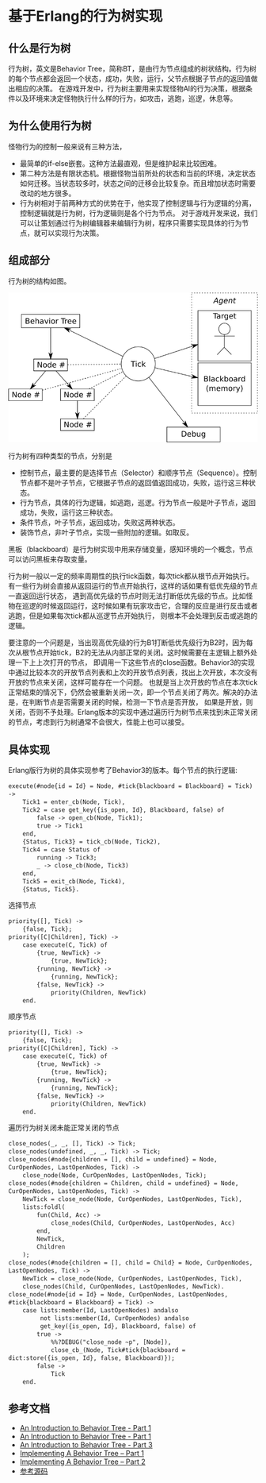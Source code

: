 基于Erlang的行为树实现
====

什么是行为树
----
行为树，英文是Behavior Tree，简称BT，是由行为节点组成的树状结构。行为树的每个节点都会返回一个状态，成功，失败，运行，父节点根据子节点的返回值做出相应的决策。
在游戏开发中，行为树主要用来实现怪物AI的行为决策，根据条件以及环境来决定怪物执行什么样的行为，如攻击，逃跑，巡逻，休息等。

为什么使用行为树
----
怪物行为的控制一般来说有三种方法，
* 最简单的if-else嵌套。这种方法最直观，但是维护起来比较困难。
* 第二种方法是有限状态机。根据怪物当前所处的状态和当前的环境，决定状态如何迁移。当状态较多时，状态之间的迁移会比较复杂。而且增加状态时需要改动的地方很多。
* 行为树相对于前两种方式的优势在于，他实现了控制逻辑与行为逻辑的分离，控制逻辑就是行为树，行为逻辑则是各个行为节点。
对于游戏开发来说，我们可以让策划通过行为树编辑器来编辑行为树，程序只需要实现具体的行为节点，就可以实现行为决策。

组成部分
----
行为树的结构如图。

![bt architecture](../data/2017-06-08-behavior-tree/bt_architecture.png)

行为树有四种类型的节点，分别是
* 控制节点，最主要的是选择节点（Selector）和顺序节点（Sequence）。控制节点都不是叶子节点，它根据子节点的返回值返回成功，失败，运行这三种状态。
* 行为节点，具体的行为逻辑，如逃跑，巡逻。行为节点一般是叶子节点，返回成功，失败，运行这三种状态。
* 条件节点，叶子节点，返回成功，失败这两种状态。
* 装饰节点，非叶子节点，实现一些附加的逻辑。如取反。

黑板（blackboard）是行为树实现中用来存储变量，感知环境的一个概念，节点可以访问黑板来存取变量。

行为树一般以一定的频率周期性的执行tick函数，每次tick都从根节点开始执行。有一些行为树会直接从返回运行的节点开始执行，这样的话如果有低优先级的节点一直返回运行状态，
遇到高优先级的节点时则无法打断低优先级的节点。比如怪物在巡逻的时候返回运行，这时候如果有玩家攻击它，合理的反应是进行反击或者逃跑，但是如果每次tick都从巡逻节点开始执行，
则根本不会处理到反击或逃跑的逻辑。

要注意的一个问题是，当出现高优先级的行为B1打断低优先级行为B2时，因为每次从根节点开始tick，B2的无法从内部正常的关闭。这时候需要在主逻辑上额外处理一下上上次打开的节点，
即调用一下这些节点的close函数。Behavior3的实现中通过比较本次的开放节点列表和上次的开放节点列表，找出上次开放，本次没有开放的节点来关闭，这样可能存在一个问题。
也就是当上次开放的节点在本次tick正常结束的情况下，仍然会被重新关闭一次，即一个节点关闭了两次。解决的办法是，在判断节点是否需要关闭的时候，检测一下节点是否开放，
如果是开放，则关闭，否则不予处理。Erlang版本的实现中通过遍历行为树节点来找到未正常关闭的节点，考虑到行为树通常不会很大，性能上也可以接受。


具体实现
----
Erlang版行为树的具体实现参考了Behavior3的版本。每个节点的执行逻辑:
``` -erlang
execute(#node{id = Id} = Node, #tick{blackboard = Blackboard} = Tick) ->
    Tick1 = enter_cb(Node, Tick),
    Tick2 = case get_key({is_open, Id}, Blackboard, false) of 
        false -> open_cb(Node, Tick1);
        true -> Tick1
    end,
    {Status, Tick3} = tick_cb(Node, Tick2),
    Tick4 = case Status of 
        running -> Tick3;
        _ -> close_cb(Node, Tick3)
    end,
    Tick5 = exit_cb(Node, Tick4),
    {Status, Tick5}. 
```

选择节点

```
priority([], Tick) ->
    {false, Tick};
priority([C|Children], Tick) ->
    case execute(C, Tick) of
        {true, NewTick} -> 
            {true, NewTick};
        {running, NewTick} ->
            {running, NewTick};
        {false, NewTick} ->
            priority(Children, NewTick)
    end.
```

顺序节点

```
priority([], Tick) ->
    {false, Tick};
priority([C|Children], Tick) ->
    case execute(C, Tick) of
        {true, NewTick} -> 
            {true, NewTick};
        {running, NewTick} ->
            {running, NewTick};
        {false, NewTick} ->
            priority(Children, NewTick)
    end.
```

遍历行为树关闭未能正常关闭的节点

```
close_nodes(_, _, [], Tick) -> Tick;
close_nodes(undefined, _, _, Tick) -> Tick;
close_nodes(#node{children = [], child = undefined} = Node, CurOpenNodes, LastOpenNodes, Tick) ->
    close_node(Node, CurOpenNodes, LastOpenNodes, Tick);
close_nodes(#node{children = Children, child = undefined} = Node, CurOpenNodes, LastOpenNodes, Tick) ->
    NewTick = close_node(Node, CurOpenNodes, LastOpenNodes, Tick),
    lists:foldl(
        fun(Child, Acc) ->
            close_nodes(Child, CurOpenNodes, LastOpenNodes, Acc)
        end,
        NewTick,
        Children
    );
close_nodes(#node{children = [], child = Child} = Node, CurOpenNodes, LastOpenNodes, Tick) ->
    NewTick = close_node(Node, CurOpenNodes, LastOpenNodes, Tick),
    close_nodes(Child, CurOpenNodes, LastOpenNodes, NewTick).
close_node(#node{id = Id} = Node, CurOpenNodes, LastOpenNodes, #tick{blackboard = Blackboard} = Tick) ->
    case lists:member(Id, LastOpenNodes) andalso 
         not lists:member(Id, CurOpenNodes) andalso 
         get_key({is_open, Id}, Blackboard, false) of
        true -> 
            %%?DEBUG("close_node ~p", [Node]),
            close_cb_(Node, Tick#tick{blackboard = dict:store({is_open, Id}, false, Blackboard)});
        false -> 
            Tick
    end.
```

参考文档
----
* [An Introduction to Behavior Tree - Part 1](http://guineashots.com/2014/07/25/an-introduction-to-behavior-trees-part-1/)
* [An Introduction to Behavior Tree - Part 1](http://guineashots.com/2014/08/10/an-introduction-to-behavior-trees-part-2/)
* [An Introduction to Behavior Tree - Part 3](http://guineashots.com/2014/08/15/an-introduction-to-behavior-trees-part-3/)
* [Implementing A Behavior Tree – Part 1](http://blog.renatopp.com/2014/09/24/implementing-a-behavior-tree-part-1/)
* [Implementing A Behavior Tree – Part 2](http://guineashots.com/2014/10/25/implementing-a-behavior-tree-part-2/)
* [参考源码](https://github.com/wudeng/behavior_tree/)

